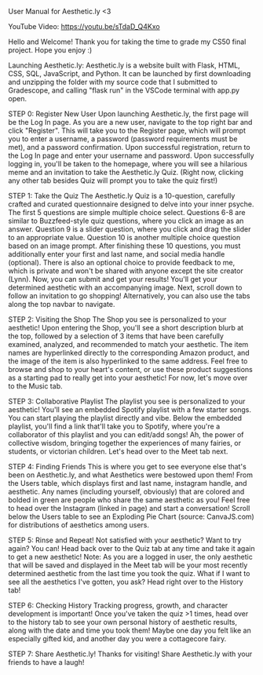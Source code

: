 User Manual for Aesthetic.ly <3

YouTube Video: https://youtu.be/sTdaD_Q4Kxo

Hello and Welcome! Thank you for taking the time to grade my CS50 final project. Hope you enjoy :)

Launching Aesthetic.ly: Aesthetic.ly is a website built with Flask, HTML, CSS, SQL, JavaScript, and Python. It can be launched by first downloading and unzipping the folder with my source code that I submitted to Gradescope, and calling "flask run" in the VSCode terminal with app.py open.

STEP 0: Register New User
Upon launching Aesthetic.ly, the first page will be the Log In page. As you are a new user, navigate to the top right bar and click "Register". This will take you to the Register page, which will prompt you to enter a username, a password (password requirements must be met), and a password confirmation. Upon successful registration, return to the Log In page and enter your username and password. Upon successfully logging in, you'll be taken to the homepage, where you will see a hilarious meme and an invitation to take the Aesthetic.ly Quiz. (Right now, clicking any other tab besides Quiz will prompt you to take the quiz first!)

STEP 1: Take the Quiz
The Aesthetic.ly Quiz is a 10-question, carefully crafted and curated questionnaire designed to delve into your inner psyche. The first 5 questions are simple multiple choice select. Questions 6-8 are similar to Buzzfeed-style quiz questions, where you click an image as an answer. Question 9 is a slider question, where you click and drag the slider to an appropriate value. Question 10 is another multiple choice question based on an image prompt. After finishing these 10 questions, you must additionally enter your first and last name, and social media handle (optional). There is also an optional choice to provide feedback to me, which is private and won't be shared with anyone except the site creator (Lynn). Now, you can submit and get your results! You'll get your determined aesthetic with an accompanying image. Next, scroll down to follow an invitation to go shopping! Alternatively, you can also use the tabs along the top navbar to navigate.

STEP 2: Visiting the Shop
The Shop you see is personalized to your aesthetic! Upon entering the Shop, you'll see a short description blurb at the top, followed by a selection of 3 items that have been carefully examined, analyzed, and recommended to match your aesthetic. The item names are hyperlinked directly to the corresponding Amazon product, and the image of the item is also hyperlinked to the same address. Feel free to browse and shop to your heart's content, or use these product suggestions as a starting pad to really get into your aesthetic! For now, let's move over to the Music tab.

STEP 3: Collaborative Playlist
The playlist you see is personalized to your aesthetic! You'll see an embedded Spotify playlist with a few starter songs. You can start playing the playlist directly and vibe. Below the embedded playlist, you'll find a link that'll take you to Spotify, where you're a collaborator of this playlist and you can edit/add songs! Ah, the power of collective wisdom, bringing together the experiences of many fairies, or students, or victorian children. Let's head over to the Meet tab next.

STEP 4: Finding Friends
This is where you get to see everyone else that's been on Aesthetic.ly, and what Aesthetics were bestowed upon them! From the Users table, which displays first and last name, instagram handle, and aesthetic. Any names (including yourself, obviously) that are colored and bolded in green are people who share the same aesthetic as you! Feel free to head over the Instagram (linked in page) and start a conversation! Scroll below the Users table to see an Exploding Pie Chart (source: CanvaJS.com) for distributions of aesthetics among users.

STEP 5: Rinse and Repeat!
Not satisfied with your aesthetic? Want to try again? You can! Head back over to the Quiz tab at any time and take it again to get a new aesthetic! Note: As you are a logged in user, the only aesthetic that will be saved and displayed in the Meet tab will be your most recently determined aesthetic from the last time you took the quiz. What if I want to see all the aesthetics I've gotten, you ask? Head right over to the History tab!

STEP 6: Checking History
Tracking progress, growth, and character development is important! Once you've taken the quiz >1 times, head over to the history tab to see your own personal history of aesthetic results, along with the date and time you took them! Maybe one day you felt like an especially gifted kid, and another day you were a cottagecore fairy.

STEP 7: Share Aesthetic.ly!
Thanks for visiting! Share Aesthetic.ly with your friends to have a laugh!
